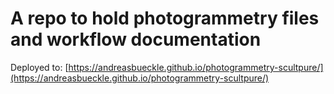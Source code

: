 # A repo to hold photogrammetry files and workflow documentation

Deployed to: [https://andreasbueckle.github.io/photogrammetry-scultpure/](https://andreasbueckle.github.io/photogrammetry-scultpure/)